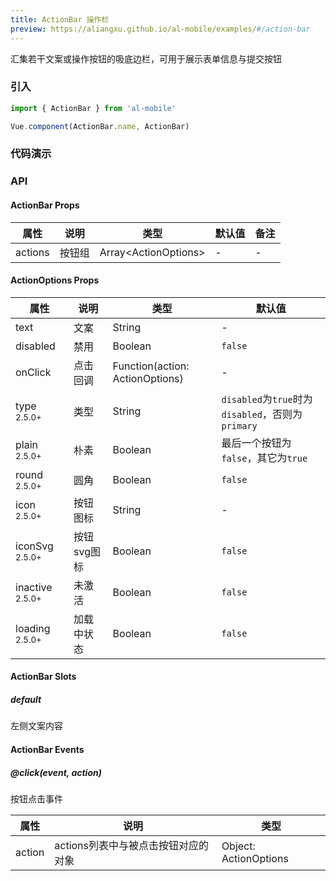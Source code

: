```yaml
---
title: ActionBar 操作栏
preview: https://aliangxu.github.io/al-mobile/examples/#/action-bar
---
```


汇集若干文案或操作按钮的吸底边栏，可用于展示表单信息与提交按钮

### 引入

```javascript
import { ActionBar } from 'al-mobile'

Vue.component(ActionBar.name, ActionBar)
```

### 代码演示
<!-- DEMO -->


### API

#### ActionBar Props
|属性 | 说明 | 类型 | 默认值 | 备注|
|----|-----|------|------|------|
|actions|按钮组|Array\<ActionOptions\>|-|-|

#### ActionOptions Props

|属性 | 说明 | 类型 | 默认值|
|----|-----|------|------|
|text|文案|String|-|
|disabled|禁用|Boolean|`false`|
|onClick|点击回调|Function(action: ActionOptions)|-|
|type <sup class="version-after">2.5.0+</sup>|类型|String|`disabled`为`true`时为`disabled`，否则为`primary`|
|plain <sup class="version-after">2.5.0+</sup>|朴素|Boolean|最后一个按钮为`false`，其它为`true`|
|round <sup class="version-after">2.5.0+</sup>|圆角|Boolean|`false`|
|icon <sup class="version-after">2.5.0+</sup>|按钮图标|String|-|
|iconSvg <sup class="version-after">2.5.0+</sup>|按钮svg图标|Boolean|`false`|
|inactive <sup class="version-after">2.5.0+</sup>|未激活|Boolean|`false`|
|loading <sup class="version-after">2.5.0+</sup>|加载中状态|Boolean|`false`|

#### ActionBar Slots

##### default
左侧文案内容

#### ActionBar Events

##### @click(event, action)
按钮点击事件

|属性 | 说明 | 类型 |
|----|-----|------|
|action|actions列表中与被点击按钮对应的对象|Object: ActionOptions|
